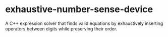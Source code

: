 # exhaustive-number-sense-device
A C++ expression solver that finds valid equations by exhaustively inserting operators between digits while preserving their order.
